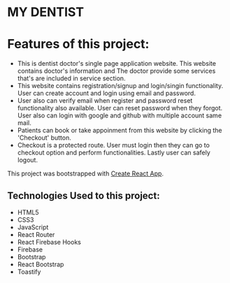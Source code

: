 # MY DENTIST

# Features of this project:
* This is dentist doctor's single page application website. This website contains doctor's information and The doctor provide some services that's are included in service section. 
* This website contains registration/signup and login/singin functionality. User can create account and login using email and password. 
* User also can verify email when register and password reset functionality also available. User can reset password when they forgot. User also can login with google and github with multiple account same mail.
* Patients can book or take appoinment from this website by clicking the 'Checkout' button.
* Checkout is a protected route. User must login then they can go to checkout option and perform functionalities. Lastly user can safely logout.


This project was bootstrapped with [Create React App](https://github.com/facebook/create-react-app).

## Technologies Used to this project:
* HTML5
* CSS3
* JavaScript
* React Router
* React Firebase Hooks
* Firebase
* Bootstrap
* React Bootstrap
* Toastify
